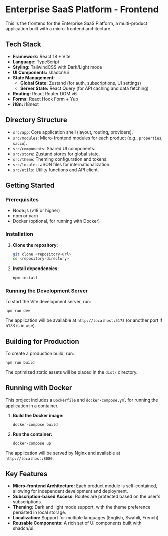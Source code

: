 # Enterprise SaaS Platform - Frontend

This is the frontend for the Enterprise SaaS Platform, a multi-product application built with a micro-frontend architecture.

## Tech Stack

- **Framework:** React 18 + Vite
- **Language:** TypeScript
- **Styling:** TailwindCSS with Dark/Light mode
- **UI Components:** shadcn/ui
- **State Management:**
  - **Global State:** Zustand (for auth, subscriptions, UI settings)
  - **Server State:** React Query (for API caching and data fetching)
- **Routing:** React Router DOM v6
- **Forms:** React Hook Form + Yup
- **i18n:** i18next

## Directory Structure

- `src/app`: Core application shell (layout, routing, providers).
- `src/modules`: Micro-frontend modules for each product (e.g., `properties`, `sacco`).
- `src/components`: Shared UI components.
- `src/store`: Zustand stores for global state.
- `src/theme`: Theming configuration and tokens.
- `src/locales`: JSON files for internationalization.
- `src/utils`: Utility functions and API client.

## Getting Started

### Prerequisites

- Node.js (v18 or higher)
- npm or yarn
- Docker (optional, for running with Docker)

### Installation

1.  **Clone the repository:**
    ```bash
    git clone <repository-url>
    cd <repository-directory>
    ```

2.  **Install dependencies:**
    ```bash
    npm install
    ```

### Running the Development Server

To start the Vite development server, run:

```bash
npm run dev
```

The application will be available at `http://localhost:5173` (or another port if 5173 is in use).

## Building for Production

To create a production build, run:

```bash
npm run build
```

The optimized static assets will be placed in the `dist/` directory.

## Running with Docker

This project includes a `Dockerfile` and `docker-compose.yml` for running the application in a container.

1.  **Build the Docker image:**
    ```bash
    docker-compose build
    ```

2.  **Run the container:**
    ```bash
    docker-compose up
    ```

The application will be served by Nginx and available at `http://localhost:8080`.

## Key Features

- **Micro-frontend Architecture:** Each product module is self-contained, allowing for independent development and deployment.
- **Subscription-based Access:** Routes are protected based on the user's subscriptions.
- **Theming:** Dark and light mode support, with the theme preference persisted in local storage.
- **Localization:** Support for multiple languages (English, Swahili, French).
- **Reusable Components:** A rich set of UI components built with shadcn/ui.
